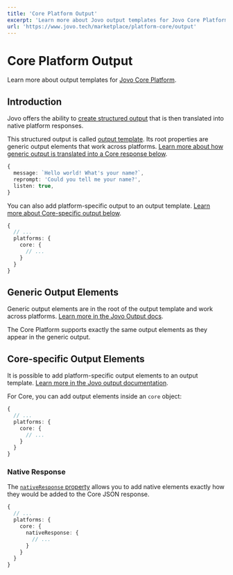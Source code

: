 ```yaml
---
title: 'Core Platform Output'
excerpt: 'Learn more about Jovo output templates for Jovo Core Platform.'
url: 'https://www.jovo.tech/marketplace/platform-core/output'
---
```


# Core Platform Output

Learn more about output templates for [Jovo Core Platform](https://www.jovo.tech/marketplace/platform-core).

## Introduction

Jovo offers the ability to [create structured output](https://www.jovo.tech/docs/output) that is then translated into native platform responses.

This structured output is called [output template](https://www.jovo.tech/docs/output-templates). Its root properties are generic output elements that work across platforms. [Learn more about how generic output is translated into a Core response below](#generic-output-elements).

```typescript
{
  message: `Hello world! What's your name?`,
  reprompt: 'Could you tell me your name?',
  listen: true,
}
```

You can also add platform-specific output to an output template. [Learn more about Core-specific output below](#core-specific-output-elements).

```typescript
{
  // ...
  platforms: {
    core: {
      // ...
    }
  }
}
```

## Generic Output Elements

Generic output elements are in the root of the output template and work across platforms. [Learn more in the Jovo Output docs](https://www.jovo.tech/docs/output-templates).

The Core Platform supports exactly the same output elements as they appear in the generic output.

## Core-specific Output Elements

It is possible to add platform-specific output elements to an output template. [Learn more in the Jovo output documentation](https://www.jovo.tech/docs/output-templates#platform-specific-output-elements).

For Core, you can add output elements inside an `core` object:

```typescript
{
  // ...
  platforms: {
    core: {
      // ...
    }
  }
}
```

### Native Response

The [`nativeResponse` property](https://github.com/jovotech/jovo-output/blob/master/docs/output-templates.md#native-response) allows you to add native elements exactly how they would be added to the Core JSON response.

```typescript
{
  // ...
  platforms: {
    core: {
      nativeResponse: {
        // ...
      }
    }
  }
}
```
